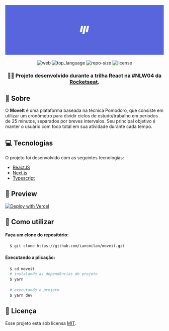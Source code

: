 <div align="center">

![Project Image](.github/move-it.png)

![web] ![top_language] ![repo-size] ![license]

### 🏃‍♂️ Projeto desenvolvido durante a trilha React na #NLW04 da [Rocketseat].

</div>

## :bookmark: Sobre

O **MoveIt** é uma plataforma baseada na técnica Pomodoro, que consiste em utilizar um cronômetro para dividir ciclos de estudo/trabalho em períodos de 25 minutos,  separados por breves intervalos. Seu principal objetivo é manter o usuário com foco total em sua atividade durante cada tempo.

## :computer: Tecnologias

O projeto foi desenvolvido com as seguintes tecnologias:

- [ReactJS](https://reactjs.org)
- [Next.js](https://nextjs.org/)
- [Typescript](https://www.typescriptlang.org/)

## :rocket: Preview

[![Deploy with Vercel](https://vercel.com/button)](https://moveit-iancmilan.vercel.app/)

## :wrench: Como utilizar

#### Faça um clone do repositório:

```sh
  $ git clone https://github.com/iancmilan/moveit.git
```

#### Executando a plicação:

```sh
  $ cd moveit
  # instalando as dependências do projeto
  $ yarn

  # executando o projeto
  $ yarn dev
```

## :memo: Licença

Esse projeto está sob licensa [MIT](LICENSE).

<!-- Links -->
[Rocketseat]: https://rocketseat.com.br/

<!-- Bagdes -->
[web]: https://img.shields.io/badge/web-React-5965E0?style=flat-square
[top_language]: https://img.shields.io/github/languages/top/iancmilan/moveit?style=flat-square&color=5965E0&labelColor=121214
[license]: https://img.shields.io/github/license/iancmilan/moveit?style=flat-square&color=5965E0&labelColor=121214
[repo-size]: https://img.shields.io/github/repo-size/iancmilan/moveit?style=flat-square&color=5965E0&labelColor=121214
